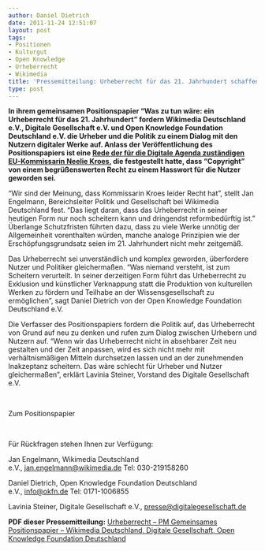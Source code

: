 ```yaml
---
author: Daniel Dietrich
date: 2011-11-24 12:51:07
layout: post
tags:
- Positionen
- Kulturgut
- Open Knowledge
- Urheberrecht
- Wikimedia
title: 'Pressemitteilung: Urheberrecht für das 21. Jahrhundert schaffen!'
type: post
---
```


**In ihrem gemeinsamen Positionspapier “Was zu tun wäre: ein Urheberrecht für das 21. Jahrhundert” fordern Wikimedia Deutschland e.V., Digitale Gesellschaft e.V. und Open Knowledge Foundation Deutschland e.V. die Urheber und die Politik zu einem Dialog mit den Nutzern digitaler Werke auf. Anlass der Veröffentlichung des Positionspapiers ist eine [Rede der für die Digitale Agenda zuständigen EU-Kommissarin Neelie Kroes](http://blogs.ec.europa.eu/neelie-kroes/is-copyright-working/), die festgestellt hatte, dass “Copyright” von einem begrüßenswerten Recht zu einem Hasswort für die Nutzer geworden sei.**

“Wir sind der Meinung, dass Kommissarin Kroes leider Recht hat”, stellt Jan Engelmann, Bereichsleiter Politik und Gesellschaft bei Wikimedia Deutschland fest. “Das liegt daran, dass das Urheberrecht in seiner heutigen Form nur noch scheitern kann und dringendst reformbedürftig ist.” Überlange Schutzfristen führten dazu, dass zu viele Werke unnötig der Allgemeinheit vorenthalten würden, manche analoge Prinzipien wie der Erschöpfungsgrundsatz seien im 21. Jahrhundert nicht mehr zeitgemäß.

Das Urheberrecht sei unverständlich und komplex geworden, überfordere Nutzer und Politiker gleichermaßen. “Was niemand versteht, ist zum Scheitern verurteilt. In seiner derzeitigen Form führt das Urheberrecht zu Exklusion und künstlicher Verknappung statt die Produktion von kulturellen Werken zu fördern und Teilhabe an der Wissensgesellschaft zu ermöglichen”, sagt Daniel Dietrich von der Open Knowledge Foundation Deutschland e.V.

Die Verfasser des Positionspapiers fordern die Politik auf, das Urheberrecht von Grund auf neu zu denken und rufen zum Dialog zwischen Urhebern und Nutzern auf. “Wenn wir das Urheberrecht nicht in absehbarer Zeit neu gestalten und der Zeit anpassen, wird es sich nicht mehr mit verhältnismäßigen Mitteln durchsetzen lassen und an der zunehmenden Inakzeptanz scheitern. Das wäre schlecht für Urheber und Nutzer gleichermaßen”, erklärt Lavinia Steiner, Vorstand des Digitale Gesellschaft e.V.

 

Zum Positionspapier

 

Für Rückfragen stehen Ihnen zur Verfügung:

Jan Engelmann, Wikimedia Deutschland e.V., jan.engelmann@wikimedia.de Tel: 030-219158260

Daniel Dietrich, Open Knowledge Foundation Deutschland e.V., info@okfn.de Tel: 0171-1006855

Lavinia Steiner, Digitale Gesellschaft e.V., presse@digitalegesellschaft.de

**PDF dieser Pressemitteilung:** [Urheberrecht – PM Gemeinsames Positionspapier – Wikimedia Deutschland, Digitale Gesellschaft, Open Knowledge Foundation Deutschland](/files/blog/2011/11/Urheberrecht-Gemeinsames-Positionspapier-Wikimedia-Deutschland-Digitale-Gesellschaft-Open-Knowledge-Foundation-Deutschland.pdf)